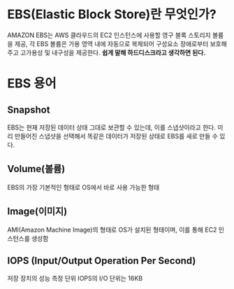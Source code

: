 # EBS(Elastic Block Store)란 무엇인가?
AMAZON EBS는 AWS 클라우드의 EC2 인스턴스에 사용할 영구 블록 스토리지 볼륨을 제공,
각 EBS 볼륨은 가용 영역 내에 자동으로 복제되어 구성요소 장애로부터 보호해주고 고가용성 및 내구성을 제공한다.
**쉽게 말해 하드디스크라고 생각하면 된다.**

# EBS 용어

## Snapshot
EBS는 현재 저장된 데이터 상태 그대로 보관할 수 있는데, 이를 스냅샷이라고 한다. 미리 만들어진 스냅샷을 선택해서 똑같은 데이터가 저장된 상태로 EBS를 새로 만들 수 있다.

## Volume(볼륨) 
EBS의 가장 기본적인 형태로 OS에서 바로 사용 가능한 형태

## Image(이미지) 
AMI(Amazon Machine Image)의 형태로 OS가 설치된 형태이며, 이를 통해 EC2 인스턴스를 생성함

## IOPS (Input/Output Operation Per Second)
저장 장치의 성능 측정 단위
IOPS의 I/O 단위는 16KB

 

